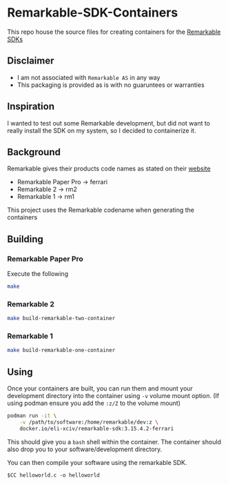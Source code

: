 # Remarkable-SDK-Containers
This repo house the source files for creating containers for the [Remarkable SDKs](https://developer.remarkable.com/documentation/sdk)

## Disclaimer
- I am not associated with `Remarkable AS` in any way
- This packaging is provided as is with no guaruntees or warranties

## Inspiration
I wanted to test out some Remarkable development, but did not want to really install the SDK on my system, so I decided to containerize it.

## Background
Remarkable gives their products code names as stated on their [website](https://developer.remarkable.com/links)
- Remarkable Paper Pro -> ferrari
- Remarkable 2 -> rm2
- Remarkable 1 -> rm1

This project uses the Remarkable codename when generating the containers

## Building
### Remarkable Paper Pro
Execute the following
```bash 
make
```

### Remarkable 2
```bash
make build-remarkable-two-container
```
### Remarkable 1
```bash
make build-remarkable-one-container
```

## Using
Once your containers are built, you can run them and mount your development directory into the container using `-v` volume mount option. (If using podman ensure you add the `:z/Z` to the volume mount)

```bash
podman run -it \
    -v /path/to/software:/home/remarkable/dev:z \
    docker.io/eli-xciv/remarkable-sdk:3.15.4.2-ferrari
```

This should give you a `bash` shell within the container. 
The container should also drop you to your software/development directory.

You can then compile your software using the remarkable SDK.
```
$CC helloworld.c -o helloworld
```
